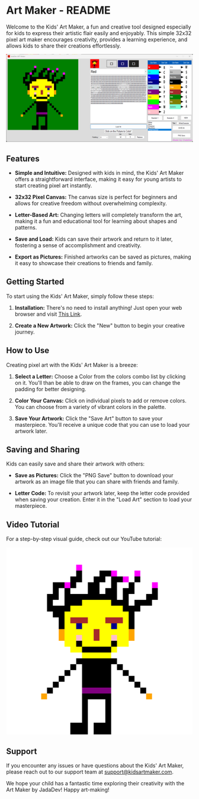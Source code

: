 
#  Art Maker - README

Welcome to the Kids' Art Maker, a fun and creative tool designed especially for kids to express their artistic flair easily and enjoyably. This simple 32x32 pixel art maker encourages creativity, provides a learning experience, and allows kids to share their creations effortlessly.

![Art Maker](https://github.com/JadaDev/ArtMaker/blob/main/ToolArtMakerSS.png?raw=true)

## Features

-   **Simple and Intuitive:** Designed with kids in mind, the Kids' Art Maker offers a straightforward interface, making it easy for young artists to start creating pixel art instantly.
    
-   **32x32 Pixel Canvas:** The canvas size is perfect for beginners and allows for creative freedom without overwhelming complexity.
    
-   **Letter-Based Art:** Changing letters will completely transform the art, making it a fun and educational tool for learning about shapes and patterns.
    
-   **Save and Load:** Kids can save their artwork and return to it later, fostering a sense of accomplishment and creativity.
    
-   **Export as Pictures:** Finished artworks can be saved as pictures, making it easy to showcase their creations to friends and family.
    

## Getting Started

To start using the Kids' Art Maker, simply follow these steps:

1.  **Installation:** There's no need to install anything! Just open your web browser and visit [This Link](https://github.com/JadaDev/ArtMaker).
    
2.  **Create a New Artwork:** Click the "New" button to begin your creative journey.
    

## How to Use

Creating pixel art with the Kids' Art Maker is a breeze:

1.  **Select a Letter:** Choose a Color from the colors combo list by clicking on it. You'll than be able to draw on the frames, you can change the padding for better designing.
    
2.  **Color Your Canvas:** Click on individual pixels to add or remove colors. You can choose from a variety of vibrant colors in the palette.
    
3.  **Save Your Artwork:** Click the "Save Art" button to save your masterpiece. You'll receive a unique code that you can use to load your artwork later.
    

## Saving and Sharing

Kids can easily save and share their artwork with others:

-   **Save as Pictures:** Click the "PNG Save" button to download your artwork as an image file that you can share with friends and family.
    
-   **Letter Code:** To revisit your artwork later, keep the letter code provided when saving your creation. Enter it in the "Load Art" section to load your masterpiece.
    

## Video Tutorial

For a step-by-step visual guide, check out our YouTube tutorial:

[![Art Maker Show Off](https://github.com/JadaDev/ArtMaker/blob/main/WhiteCharacter.png?raw=true)](https://youtu.be/UPgXg6tqueg)

## Support

If you encounter any issues or have questions about the Kids' Art Maker, please reach out to our support team at [support@kidsartmaker.com](mailto:support@kidsartmaker.com).

We hope your child has a fantastic time exploring their creativity with the Art Maker by JadaDev! Happy art-making!
